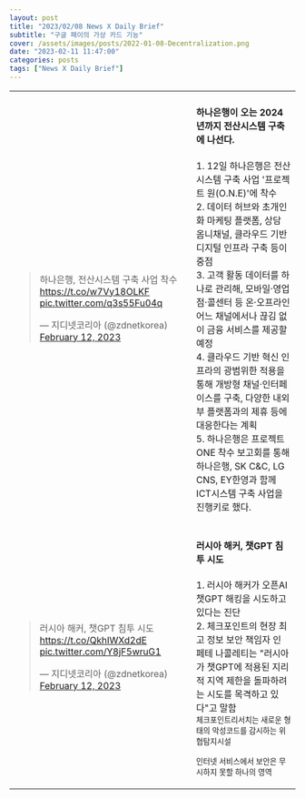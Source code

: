 ```yaml
---
layout: post
title: "2023/02/08 News X Daily Brief"
subtitle: "구글 페이의 가상 카드 기능"
cover: /assets/images/posts/2022-01-08-Decentralization.png
date: "2023-02-11 11:47:00"
categories: posts
tags: ["News X Daily Brief"]
---
```


<table>
    <tbody>
        <tr>
            <td>
                <blockquote class="twitter-tweet"><p lang="ko" dir="ltr">하나은행, 전산시스템 구축 사업 착수 <a href="https://t.co/w7Vy18OLKF">https://t.co/w7Vy18OLKF</a> <a href="https://t.co/q3s55Fu04q">pic.twitter.com/q3s55Fu04q</a></p>&mdash; 지디넷코리아 (@zdnetkorea) <a href="https://twitter.com/zdnetkorea/status/1624575558523949058?ref_src=twsrc%5Etfw">February 12, 2023</a></blockquote> <script async src="https://platform.twitter.com/widgets.js" charset="utf-8"></script>
            </td>
            <td class="align-top p-3">
                <h4>하나은행이 오는 2024년까지 전산시스템 구축에 나선다.</h4>
                <p>
                    1. 12일 하나은행은 전산시스템 구축 사업 '프로젝트 원(O.N.E)'에 착수<br />
                    2. 데이터 허브와 초개인화 마케팅 플랫폼, 상담 옴니채널, 클라우드 기반 디지털 인프라 구축 등이 중점<br />
                    3. 고객 활동 데이터를 하나로 관리해, 모바일·영업점·콜센터 등 온·오프라인 어느 채널에서나 끊김 없이 금융 서비스를 제공할 예정<br />
                    4. 클라우드 기반 혁신 인프라의 광범위한 적용을 통해 개방형 채널·인터페이스를 구축, 다양한 내외부 플랫폼과의 제휴 등에 대응한다는 계획<br />
                    5. 하나은행은 프로젝트 ONE 착수 보고회를 통해 하나은행, SK C&C, LG CNS, EY한영과 함께 ICT시스템 구축 사업을 진행키로 했다.<br />
                </p>
            </td>
        </tr>
        <tr>
            <td>
                <blockquote class="twitter-tweet"><p lang="ko" dir="ltr">러시아 해커, 챗GPT 침투 시도 <a href="https://t.co/QkhIWXd2dE">https://t.co/QkhIWXd2dE</a> <a href="https://t.co/Y8jF5wruG1">pic.twitter.com/Y8jF5wruG1</a></p>&mdash; 지디넷코리아 (@zdnetkorea) <a href="https://twitter.com/zdnetkorea/status/1624582333654528000?ref_src=twsrc%5Etfw">February 12, 2023</a></blockquote> <script async src="https://platform.twitter.com/widgets.js" charset="utf-8"></script>
            </td>
            <td class="align-top p-3">
                <h4>러시아 해커, 챗GPT 침투 시도</h4>
                <p>
                    1. 러시아 해커가 오픈AI 챗GPT 해킹을 시도하고 있다는 진단<br />
                    2. 체크포인트의 현장 최고 정보 보안 책임자 인 페테 나콜레티는 "러시아가 챗GPT에 적용된 지리적 지역 제한을 돌파하려는 시도를 목격하고 있다"고 말함<br />
                    <small>체크포인트리서치는 새로운 형태의 악성코드를 감시하는 위협탐지시설</small><br />
                </p>
                <p>
                    <small>
                        인터넷 서비스에서 보안은 무시하지 못할 하나의 영역
                    </small>
                </p>
            </td>
        </tr>
    </tbody>
</table>
